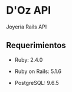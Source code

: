 # D'Oz API

Joyería Rails API

## Requerimientos

* Ruby: 2.4.0

* Ruby on Rails: 5.1.6

* PostgreSQL: 9.6.5
